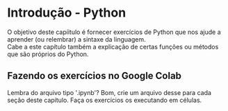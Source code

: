 # Introdução - Python
O objetivo deste capíitulo é fornecer exercícios de Python que nos ajude a aprender (ou relembrar) a sintaxe da linguagem. <br>
Cabe a este capítulo também a explicação de certas funções ou métodos que são próprios do Python. <br>

## Fazendo os exercícios no Google Colab
Lembra do arquivo tipo '.ipynb'? Bom, crie um arquivo desse para cada seção deste capítulo. Faça os exercícios os executando em células.